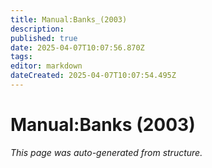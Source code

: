 ```yaml
---
title: Manual:Banks_(2003)
description: 
published: true
date: 2025-04-07T10:07:56.870Z
tags: 
editor: markdown
dateCreated: 2025-04-07T10:07:54.495Z
---
```


# Manual:Banks (2003)

*This page was auto-generated from structure.*